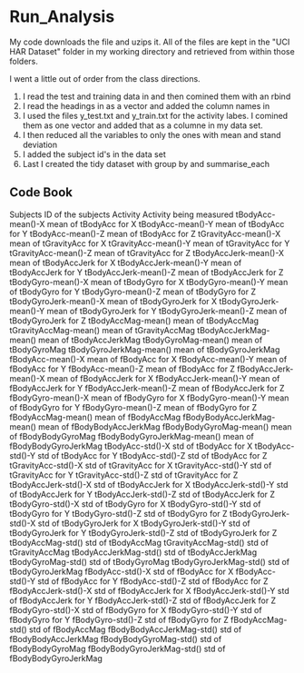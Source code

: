 # Run_Analysis
My code downloads the file and uzips it.  All of the files are kept in the "UCI HAR Dataset" folder in my working directory and retrieved from within those folders.

I went a little out of order from the class directions.
1. I read the test and training data in and then comined them with an rbind
2. I read the headings in as a vector and added the column names in
3. I used the files y_test.txt and y_train.txt for the activity labes.  I comined them as one vector and added that as a columne in my data set.
4. I then reduced all the variables to only the ones with mean and stand deviation
5. I added the subject id's in the data set
6. Last I created the tidy dataset with group by and summarise_each

## Code Book
Subjects					ID of the subjects
Activity					Activity being measured
tBodyAcc-mean()-X				mean of tBodyAcc for X
tBodyAcc-mean()-Y				mean of tBodyAcc for Y
tBodyAcc-mean()-Z				mean of tBodyAcc for Z
tGravityAcc-mean()-X				mean of tGravityAcc for X
tGravityAcc-mean()-Y				mean of tGravityAcc for Y
tGravityAcc-mean()-Z				mean of tGravityAcc for Z
tBodyAccJerk-mean()-X				mean of tBodyAccJerk for X
tBodyAccJerk-mean()-Y				mean of tBodyAccJerk for Y
tBodyAccJerk-mean()-Z				mean of tBodyAccJerk for Z
tBodyGyro-mean()-X				mean of tBodyGyro for X
tBodyGyro-mean()-Y				mean of tBodyGyro for Y
tBodyGyro-mean()-Z				mean of tBodyGyro for Z
tBodyGyroJerk-mean()-X				mean of tBodyGyroJerk for X
tBodyGyroJerk-mean()-Y				mean of tBodyGyroJerk for Y
tBodyGyroJerk-mean()-Z				mean of tBodyGyroJerk for Z
tBodyAccMag-mean()				mean of tBodyAccMag
tGravityAccMag-mean()				mean of tGravityAccMag
tBodyAccJerkMag-mean()				mean of tBodyAccJerkMag
tBodyGyroMag-mean()				mean of tBodyGyroMag
tBodyGyroJerkMag-mean()				mean of tBodyGyroJerkMag
fBodyAcc-mean()-X				mean of fBodyAcc for X
fBodyAcc-mean()-Y				mean of fBodyAcc for Y
fBodyAcc-mean()-Z				mean of fBodyAcc for Z
fBodyAccJerk-mean()-X				mean of fBodyAccJerk for X
fBodyAccJerk-mean()-Y				mean of fBodyAccJerk for Y
fBodyAccJerk-mean()-Z				mean of fBodyAccJerk for Z
fBodyGyro-mean()-X				mean of fBodyGyro for X
fBodyGyro-mean()-Y				mean of fBodyGyro for Y
fBodyGyro-mean()-Z				mean of fBodyGyro for Z
fBodyAccMag-mean()				mean of fBodyAccMag
fBodyBodyAccJerkMag-mean()			mean of fBodyBodyAccJerkMag
fBodyBodyGyroMag-mean()				mean of fBodyBodyGyroMag
fBodyBodyGyroJerkMag-mean()			mean of fBodyBodyGyroJerkMag
tBodyAcc-std()-X				std of tBodyAcc for X
tBodyAcc-std()-Y				std of tBodyAcc for Y
tBodyAcc-std()-Z				std of tBodyAcc for Z
tGravityAcc-std()-X				std of tGravityAcc for X
tGravityAcc-std()-Y				std of tGravityAcc for Y
tGravityAcc-std()-Z				std of tGravityAcc for Z
tBodyAccJerk-std()-X				std of tBodyAccJerk for X
tBodyAccJerk-std()-Y				std of tBodyAccJerk for Y
tBodyAccJerk-std()-Z				std of tBodyAccJerk for Z
tBodyGyro-std()-X				std of tBodyGyro for X
tBodyGyro-std()-Y				std of tBodyGyro for Y
tBodyGyro-std()-Z				std of tBodyGyro for Z
tBodyGyroJerk-std()-X				std of tBodyGyroJerk for X
tBodyGyroJerk-std()-Y				std of tBodyGyroJerk for Y
tBodyGyroJerk-std()-Z				std of tBodyGyroJerk for Z
tBodyAccMag-std()				std of tBodyAccMag
tGravityAccMag-std()				std of tGravityAccMag
tBodyAccJerkMag-std()				std of tBodyAccJerkMag
tBodyGyroMag-std()				std of tBodyGyroMag
tBodyGyroJerkMag-std()				std of tBodyGyroJerkMag
fBodyAcc-std()-X				std of fBodyAcc for X
fBodyAcc-std()-Y				std of fBodyAcc for Y
fBodyAcc-std()-Z				std of fBodyAcc for Z
fBodyAccJerk-std()-X				std of fBodyAccJerk for X
fBodyAccJerk-std()-Y				std of fBodyAccJerk for Y
fBodyAccJerk-std()-Z				std of fBodyAccJerk for Z
fBodyGyro-std()-X				std of fBodyGyro for X
fBodyGyro-std()-Y				std of fBodyGyro for Y
fBodyGyro-std()-Z				std of fBodyGyro for Z
fBodyAccMag-std()				std of fBodyAccMag
fBodyBodyAccJerkMag-std()			std of fBodyBodyAccJerkMag
fBodyBodyGyroMag-std()				std of fBodyBodyGyroMag
fBodyBodyGyroJerkMag-std()			std of fBodyBodyGyroJerkMag
